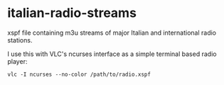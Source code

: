# italian-radio-streams

xspf file containing m3u streams of major Italian and international radio stations.

I use this with VLC's ncurses interface as a simple terminal based radio player:
```
vlc -I ncurses --no-color /path/to/radio.xspf
```
